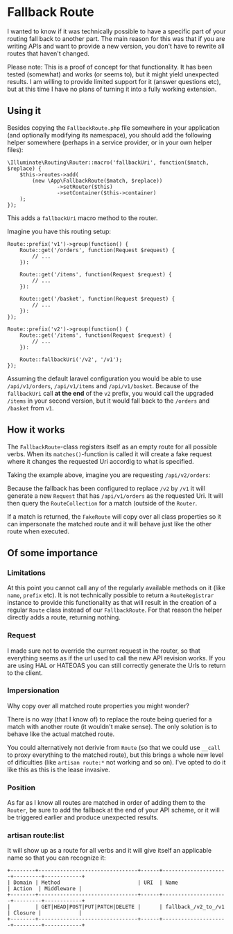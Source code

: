 # Fallback Route

I wanted to know if it was technically possible to have a specific part of your routing fall back to another part.
The main reason for this was that if you are writing APIs and want to provide a new version, you don't have to rewrite all routes that haven't changed.

Please note: This is a proof of concept for that functionality. It has been tested (somewhat) and works (or seems to), but it might yield unexpected results. 
I am willing to provide limited support for it (answer questions etc), but at this time I have no plans of turning it into a fully working extension.

## Using it
Besides copying the `FallbackRoute.php` file somewhere in your application (and optionally modifying its namespace), you should add the following helper somewhere (perhaps in a service provider, or in your own helper files):

```
\Illuminate\Routing\Router::macro('fallbackUri', function($match, $replace) {
    $this->routes->add(
        (new \App\FallbackRoute($match, $replace))
                ->setRouter($this)
                ->setContainer($this->container)
    );
});
```

This adds a `fallbackUri` macro method to the router.

Imagine you have this routing setup:

```
Route::prefix('v1')->group(function() {
	Route::get('/orders', function(Request $request) {
		// ...
	}):
	
	Route::get('/items', function(Request $request) {
		// ...
	}):

	Route::get('/basket', function(Request $request) {
		// ...
	}):
});	

Route::prefix('v2')->group(function() {
	Route::get('/items', function(Request $request) {
		// ...
	}):

	Route::fallbackUri('/v2', '/v1');
});
```

Assuming the default laravel configuration you would be able to use `/api/v1/orders`, `/api/v1/items` and `/api/v1/basket`. 
Because of the `fallbackUri` call **at the end** of the `v2` prefix, you would call the upgraded `/items` in your second version, but it would fall back to the `/orders` and `/basket` from `v1`.  

## How it works

The `FallbackRoute`-class registers itself as an empty route for all possible verbs. 
When its `matches()`-function is called it will create a fake request where it changes the requested Uri accordig to what is specified. 

Taking the example above, imagine you are requesting `/api/v2/orders`: 

Because the fallback has been configured to replace `/v2` by `/v1` it will generate a new `Request` that has `/api/v1/orders` as the requested Uri. It will then query the `RouteCollection` for a match (outside of the `Router`. 

If a match is returned, the `FakeRoute` will copy over all class properties so it can impersonate the matched route and it will behave just like the other route when executed.

## Of some importance

### Limitations
At this point you cannot call any of the regularly available methods on it (like `name`, `prefix` etc).
It is not technically possible to return a `RouteRegistrar` instance to provide this functionality as that will result in the creation of a regular `Route` class instead of our `FallbackRoute`. For that reason the helper directly adds a route, returning nothing.

### Request
I made sure not to override the current request in the router, so that everything seems as if the url used to call the new API revision works. 
If you are using HAL or HATEOAS you can still correctly generate the Urls to return to the client.

### Impersionation
Why copy over all matched route properties you might wonder? 

There is no way (that I know of) to replace the route being queried for a match with another route (it wouldn't make sense). 
The only solution is to behave like the actual matched route. 

You could alternatively not derivie from `Route` (so that we could use `__call` to proxy everything to the matched route), but this brings a whole new level of dificulties (like `artisan route:*` not working and so on). I've opted to do it like this as this is the lease invasive. 

### Position
As far as I know all routes are matched in order of adding them to the `Router`, be sure to add the fallback at the end of your API scheme, or it will be triggered earlier and produce unexpected results.

### artisan route:list

It will show up as a route for all verbs and it will give itself an applicable name so that you can recognize it:

```
+--------+--------------------------------+------+---------------------+---------+------------+
| Domain | Method                         | URI  | Name                | Action  | Middleware |
+--------+--------------------------------+------+---------------------+---------+------------+
|        | GET|HEAD|POST|PUT|PATCH|DELETE |      | fallback_/v2_to_/v1 | Closure |            |
+--------+--------------------------------+------+---------------------+---------+------------+
```
